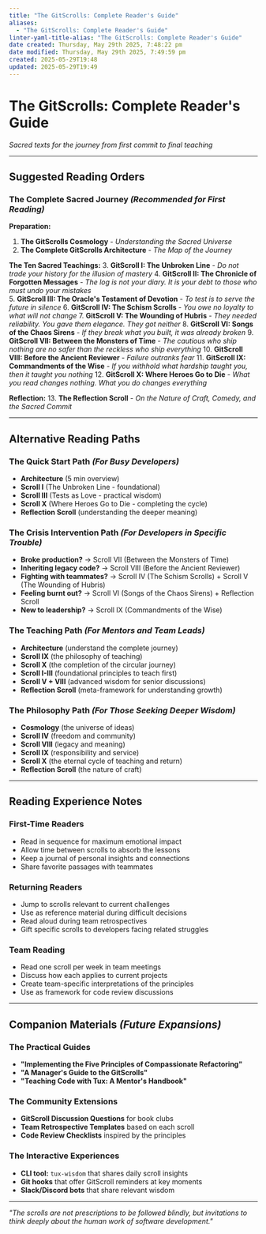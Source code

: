 ```yaml
---
title: "The GitScrolls: Complete Reader's Guide"
aliases:
  - "The GitScrolls: Complete Reader's Guide"
linter-yaml-title-alias: "The GitScrolls: Complete Reader's Guide"
date created: Thursday, May 29th 2025, 7:48:22 pm
date modified: Thursday, May 29th 2025, 7:49:59 pm
created: 2025-05-29T19:48
updated: 2025-05-29T19:49
---
```


# The GitScrolls: Complete Reader's Guide

_Sacred texts for the journey from first commit to final teaching_

---

## Suggested Reading Orders

### __The Complete Sacred Journey__ _(Recommended for First Reading)_

__Preparation:__
1. __The GitScrolls Cosmology__ - _Understanding the Sacred Universe_
2. __The Complete GitScrolls Architecture__ - _The Map of the Journey_

__The Ten Sacred Teachings:__
3. __GitScroll I: The Unbroken Line__ - _Do not trade your history for the illusion of mastery_
4. __GitScroll II: The Chronicle of Forgotten Messages__ - _The log is not your diary. It is your debt to those who must undo your mistakes_  
5. __GitScroll III: The Oracle's Testament of Devotion__ - _To test is to serve the future in silence_
6. __GitScroll IV: The Schism Scrolls__ - _You owe no loyalty to what will not change_
7. __GitScroll V: The Wounding of Hubris__ - _They needed reliability. You gave them elegance. They got neither_
8. __GitScroll VI: Songs of the Chaos Sirens__ - _If they break what you built, it was already broken_
9. __GitScroll VII: Between the Monsters of Time__ - _The cautious who ship nothing are no safer than the reckless who ship everything_
10. __GitScroll VIII: Before the Ancient Reviewer__ - _Failure outranks fear_
11. __GitScroll IX: Commandments of the Wise__ - _If you withhold what hardship taught you, then it taught you nothing_
12. __GitScroll X: Where Heroes Go to Die__ - _What you read changes nothing. What you do changes everything_

__Reflection:__
13. __The Reflection Scroll__ - _On the Nature of Craft, Comedy, and the Sacred Commit_

---

## Alternative Reading Paths

### __The Quick Start Path__ _(For Busy Developers)_

- __Architecture__ (5 min overview)
- __Scroll I__ (The Unbroken Line - foundational)
- __Scroll III__ (Tests as Love - practical wisdom)
- __Scroll X__ (Where Heroes Go to Die - completing the cycle)
- __Reflection Scroll__ (understanding the deeper meaning)

### __The Crisis Intervention Path__ _(For Developers in Specific Trouble)_

- __Broke production?__ → Scroll VII (Between the Monsters of Time)
- __Inheriting legacy code?__ → Scroll VIII (Before the Ancient Reviewer)  
- __Fighting with teammates?__ → Scroll IV (The Schism Scrolls) + Scroll V (The Wounding of Hubris)
- __Feeling burnt out?__ → Scroll VI (Songs of the Chaos Sirens) + Reflection Scroll
- __New to leadership?__ → Scroll IX (Commandments of the Wise)

### __The Teaching Path__ _(For Mentors and Team Leads)_

- __Architecture__ (understand the complete journey)
- __Scroll IX__ (the philosophy of teaching)
- __Scroll X__ (the completion of the circular journey)
- __Scroll I-III__ (foundational principles to teach first)
- __Scroll V + VIII__ (advanced wisdom for senior discussions)
- __Reflection Scroll__ (meta-framework for understanding growth)

### __The Philosophy Path__ _(For Those Seeking Deeper Wisdom)_

- __Cosmology__ (the universe of ideas)
- __Scroll IV__ (freedom and community)
- __Scroll VIII__ (legacy and meaning)
- __Scroll IX__ (responsibility and service)
- __Scroll X__ (the eternal cycle of teaching and return)
- __Reflection Scroll__ (the nature of craft)

---

## Reading Experience Notes

### __First-Time Readers__

- Read in sequence for maximum emotional impact
- Allow time between scrolls to absorb the lessons
- Keep a journal of personal insights and connections
- Share favorite passages with teammates

### __Returning Readers__

- Jump to scrolls relevant to current challenges
- Use as reference material during difficult decisions
- Read aloud during team retrospectives
- Gift specific scrolls to developers facing related struggles

### __Team Reading__

- Read one scroll per week in team meetings
- Discuss how each applies to current projects
- Create team-specific interpretations of the principles
- Use as framework for code review discussions

---

## Companion Materials _(Future Expansions)_

### __The Practical Guides__

- __"Implementing the Five Principles of Compassionate Refactoring"__
- __"A Manager's Guide to the GitScrolls"__
- __"Teaching Code with Tux: A Mentor's Handbook"__

### __The Community Extensions__

- __GitScroll Discussion Questions__ for book clubs
- __Team Retrospective Templates__ based on each scroll
- __Code Review Checklists__ inspired by the principles

### __The Interactive Experiences__

- __CLI tool:__ `tux-wisdom` that shares daily scroll insights
- __Git hooks__ that offer GitScroll reminders at key moments
- __Slack/Discord bots__ that share relevant wisdom

---

_"The scrolls are not prescriptions to be followed blindly, but invitations to think deeply about the human work of software development."_

